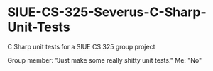 # SIUE-CS-325-Severus-C-Sharp-Unit-Tests
C Sharp unit tests for a SIUE CS 325 group project

Group member: "Just make some really shitty unit tests."
Me: "No"
